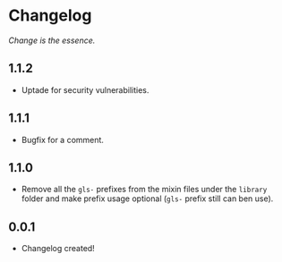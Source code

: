 # Changelog
_Change is the essence._

## 1.1.2
* Uptade for security vulnerabilities.

## 1.1.1
* Bugfix for a comment.

## 1.1.0
* Remove all the `gls-` prefixes from the mixin files under the `library` folder and make prefix usage optional (`gls-` prefix still can ben use).

## 0.0.1
* Changelog created!
